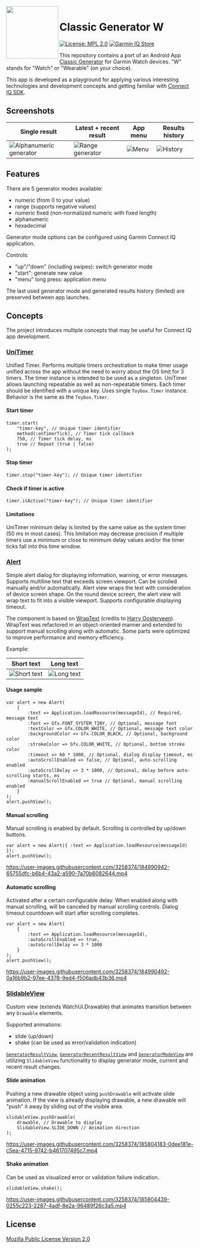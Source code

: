 <!-- markdownlint-disable MD033 -->
<!-- markdownlint-disable MD041 -->
<a href="https://apps.garmin.com/en-US/apps/4e89a5ab-22fe-4ad3-a898-6a2624624a65">
    <img align="left" width="140" height="140" src="https://user-images.githubusercontent.com/3258374/194433155-f19fb786-9c06-4391-a4ea-9504ee42c471.png" />
</a>
<!-- markdownlint-enable MD041 -->
<!-- markdownlint-enable MD033 -->

# Classic Generator W

[![License: MPL 2.0](https://img.shields.io/badge/License-MPL_2.0-brightgreen.svg)](https://opensource.org/licenses/MPL-2.0)
[![Garmin IQ Store](https://img.shields.io/badge/Garmin-Connect%20IQ-F13C85)](https://apps.garmin.com/en-US/apps/4e89a5ab-22fe-4ad3-a898-6a2624624a65)

This repository contains a port of an Android App [Classic Generator](https://play.google.com/store/apps/details?id=me.venko.cg) for Garmin Watch devices. "W" stands for "Watch" or "Wearable" (on your choice).

This app is developed as a playground for applying various interesting technologies and development concepts and getting familiar with [Connect IQ SDK](https://developer.garmin.com/connect-iq/overview/).

## Screenshots

Single result | Latest + recent result | App menu | Results history
------- | ------- | ------- | ------- |
![Alphanumeric generator](screenshots/cg-alphanum.png) | ![Range generator](screenshots/cg-range-plus-recent.png) | ![Menu](screenshots/cg-menu.png) | ![History](screenshots/cg-history.png)

## Features

There are 5 generator modes available:

* numeric (from 0 to your value)
* range (supports negative values)
* numeric fixed (non-normalized numeric with fixed length)
* alphanumeric
* hexadecimal

Generator mode options can be configured using Garmin Connect IQ application.

Controls:

* "up"/"down" (including swipes): switch generator mode
* "start": generate new value
* "menu" long press: application menu

The last used generator mode and generated results history (limited) are preserved between app launches.

## Concepts

The project introduces multiple concepts that may be useful for Connect IQ app development.

### [UniTimer](source/common/UniTimer.mc)

Unified Timer. Performs multiple timers orchestration to make timer usage unified across the app without the need to worry about the OS limit for 3 timers. The timer instance is intended to be used as a singleton. UniTimer allows launching repeatable as well as non-repeatable timers. Each timer should be identified with a unique key. Uses single `Toybox.Timer` instance. Behavior is the same as the `Toybox.Timer`.

#### Start timer

```monkey-c
timer.start(
    "timer-key", // Unique timer identifier
    method(:onTimerTick), // Timer tick callback
    750, // Timer tick delay, ms
    true // Repeat (true | false)
);
```

#### Stop timer

```monkey-c
timer.stop("timer-key"); // Unique timer identifier
```

#### Check if timer is active

```monkey-c
timer.isActive("timer-key"); // Unique timer identifier
```

#### Limitations

UniTimer minimum delay is limited by the same value as the system timer (50 ms in most cases). This limitation may decrease precision if multiple timers use a minimum or close to minimum delay values and/or the timer ticks fall into this time window.

### [Alert](source/view/common/Alert.mc)

Simple alert dialog for displaying information, warning, or error messages. Supports multiline text that exceeds screen viewport. Can be scrolled manually and/or automatically. Alert view wraps the text with consideration of device screen shape. On the round device screen, the alert view will wrap text to fit into a visible viewport. Supports configurable displaying timeout.

The component is based on [WrapText](https://gitlab.com/harryonline/fortune-quote/-/blob/1e70f80fa07028d6adcf2c39b79c80f0f538db36/source/WrapText.mc) (credits to [Harry Oosterveen](https://gitlab.com/harryonline)). WrapText was refactored in an object-oriented manner and extended to support manual scrolling along with automatic. Some parts were optimized to improve performance and memory efficiency.

Example:

Short text | Long text |
------- | ------- |
![Short text](screenshots/cg-alert-text-short.png) | ![Long text](screenshots/cg-alert-text-long.png)

#### Usage sample

```monkey-c
var alert = new Alert(
    {
        :text => Application.loadResource(messageId), // Required, message text
        :font => Gfx.FONT_SYSTEM_TINY, // Optional, message font
        :textColor => Gfx.COLOR_WHITE, // Optional, message text color
        :backgroundColor => Gfx.COLOR_BLACK, // Optional, background color
        :strokeColor => Gfx.COLOR_WHITE, // Optional, bottom stroke color
        :timeout => 60 * 1000, // Optional, dialog display timeout, ms
        :autoScrollEnabled => false, // Optional, auto-scrolling enabled
        :autoScrollDelay => 3 * 1000, // Optional, delay before auto-scrolling starts, ms
        :manualScrollEnabled => true // Optional, manual scrolling enabled
    }
);
alert.pushView();
```

#### Manual scrolling

Manual scrolling is enabled by default. Scrolling is controlled by up/down buttons.

```monkey-c
var alert = new Alert({ :text => Application.loadResource(messageId) });
alert.pushView();
```

<!-- markdownlint-disable MD034 -->
https://user-images.githubusercontent.com/3258374/184990942-65755dfc-b6b4-43a2-a590-7a70b6082644.mp4
<!-- markdownlint-enable MD034 -->

#### Automatic scrolling

Activated after a certain configurable delay. When enabled along with manual scrolling, will be canceled by manual scrolling controls. Dialog timeout countdown will start after scrolling completes.

```monkey-c
var alert = new Alert(
    {
        :text => Application.loadResource(messageId),
        :autoScrollEnabled => true,
        :autoScrollDelay => 3 * 1000
    }
);
alert.pushView();
```

<!-- markdownlint-disable MD034 -->
https://user-images.githubusercontent.com/3258374/184990492-0a16b9b2-97ee-4378-9ed4-f506adb43b36.mp4
<!-- markdownlint-enable MD034 -->

### [SlidableView](/source/view/common/SlidableView.mc)

Custom view (extends WatchUi.Drawable) that animates transition between any `Drawable` elements.

Supported animations:

* slide (up/down)
* shake (can be used as error/validation indication)

[`GeneratorResultView`](/source/view/generator/GeneratorResultView.mc), [`GeneratorRecentResultView`](/source/view/generator/GeneratorRecentResultView.mc) and [`GeneratorModeView`](/source/view/generator/GeneratorModeView.mc) are utilizing `SlidableView` functionality to display generator mode, current and recent result changes.

#### Slide animation

Pushing a new drawable object using `pushDrawable` will activate slide animation. If the view is already displaying drawable, a new drawable will "push" it away by sliding out of the visible area.

```monkey-c
slidableView.pushDrawable(
    drawable, // Drawable to display
    SlidableView.SLIDE_DOWN // Animation direction
);
```

<!-- markdownlint-disable MD034 -->
https://user-images.githubusercontent.com/3258374/185804183-0dee181e-c5ea-4715-9742-b461707495c7.mp4
<!-- markdownlint-enable MD034 -->

#### Shake animation

Can be used as visualized error or validation failure indication.

```monkey-c
slidableView.shake();
```

<!-- markdownlint-disable MD034 -->
https://user-images.githubusercontent.com/3258374/185804439-0255c223-2287-4adf-8e2a-96489f26c3a5.mp4
<!-- markdownlint-enable MD034 -->

## License

[Mozilla Public License Version 2.0](/LICENSE)
